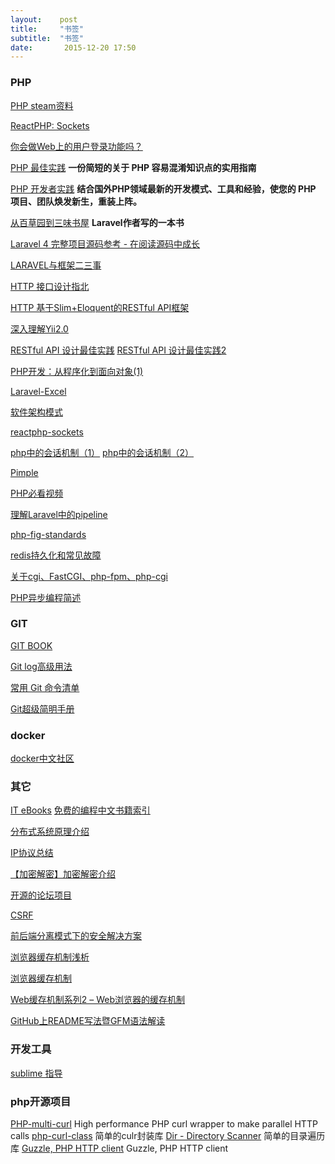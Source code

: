 ```yaml
---
layout:    post
title:     "书签"
subtitle:  "书签"
date:       2015-12-20 17:50
---
```


### PHP

[PHP steam资料](http://blog.jasonraede.com/post/2015/03/streaming-file-downloads-from-tcp-service-with-php/ "Streaming file downloads from a TCP service with PHP")

[ReactPHP: Sockets](http://blog.wyrihaximus.net/2015/03/reactphp-sockets/)

[你会做Web上的用户登录功能吗？](http://blogread.cn/it/article/4256?f=wb)

[PHP 最佳实践](http://phpbestpractices.justjavac.com/)  <b>一份简短的关于 PHP 容易混淆知识点的实用指南</b>

[PHP 开发者实践](https://www.gitbook.com/book/ryancao/php-developer-prepares/details) <b>结合国外PHP领域最新的开发模式、工具和经验，使您的 PHP 项目、团队焕发新生，重装上阵。</b>

[从百草园到三味书屋](http://my.oschina.net/zgldh/blog/389246) <b>Laravel作者写的一本书</b>

[Laravel 4 完整项目源码参考 - 在阅读源码中成长](https://phphub.org/topics/8)

[LARAVEL与框架二三事](http://lifesign.github.io/laravel_slide/#/)

[HTTP 接口设计指北](https://github.com/bolasblack/http-api-guide)

[HTTP 基于Slim+Eloquent的RESTful API框架](http://git.oschina.net/overtrue/rester)

[深入理解Yii2.0](http://www.digpage.com/)

[RESTful API 设计最佳实践](http://www.oschina.net/translate/best-practices-for-a-pragmatic-restful-api)
[RESTful API 设计最佳实践2](http://www.vinaysahni.com/best-practices-for-a-pragmatic-restful-api)

[PHP开发：从程序化到面向对象(1)](http://developer.51cto.com/art/201307/402210.htm)

[Laravel-Excel](http://laraveldaily.com/laravel-excel-export-eloquent-models-results-easily/)

[软件架构模式](http://colobu.com/2015/04/08/software-architecture-patterns/)

[reactphp-sockets](http://blog.wyrihaximus.net/2015/03/reactphp-sockets/)

[php中的会话机制（1）](http://segmentfault.com/a/1190000000467467)
[php中的会话机制（2）](http://segmentfault.com/a/1190000000468220)

[Pimple](https://github.com/silexphp/Pimple "A small PHP 5.3 dependency injection container http://pimple.sensiolabs.org")

[PHP必看视频](https://github.com/phptodayorg/php-must-watch)

[理解Laravel中的pipeline](http://www.jianshu.com/p/3c2791a525d0)

[php-fig-standards](https://www.gitbook.com/book/jifei/php-fig-standards/details)

[redis持久化和常见故障](https://segmentfault.com/a/1190000004135982)

[关于cgi、FastCGI、php-fpm、php-cgi](http://my.oschina.net/jingxing05/blog/267695) 

[PHP异步编程简述](http://www.huyanping.cn/php%E5%BC%82%E6%AD%A5%E7%BC%96%E7%A8%8B%E7%AE%80%E8%BF%B0/)

### GIT

[GIT BOOK](http://git-scm.com/book/zh/v1  "Pro Git book")

[Git log高级用法](https://github.com/geeeeeeeeek/git-recipes/blob/master/sources/Git_log%E9%AB%98%E7%BA%A7%E7%94%A8%E6%B3%95.md)

[常用 Git 命令清单](http://www.ruanyifeng.com/blog/2015/12/git-cheat-sheet.html)

[Git超级简明手册](https://github.com/shendl1978/blog/wiki/Git%E8%B6%85%E7%BA%A7%E7%AE%80%E6%98%8E%E6%89%8B%E5%86%8C)


### docker

[docker中文社区](http://www.docker.org.cn/book/install.html)

### 其它

[IT eBooks](http://www.it-ebooks.info/book/4781/)
[免费的编程中文书籍索引](https://github.com/justjavac/free-programming-books-zh_CN#php)

[分布式系统原理介绍](http://www.valleytalk.org/wp-content/uploads/2012/07/%E5%88%86%E5%B8%83%E5%BC%8F%E7%B3%BB%E7%BB%9F%E5%8E%9F%E7%90%86%E4%BB%8B%E7%BB%8D.pdf)

[IP协议总结](http://lastday.github.io/tcp/ip/first-IP/)

[【加密解密】加密解密介绍 ](http://www.jianshu.com/p/98610bdc9bd6)

[开源的论坛项目](https://github.com/flarum/flarum "Beautiful open-source forum software built for the modern web.http://flarum.org")

[CSRF](http://www.2cto.com/Article/201210/161805.html)

[前后端分离模式下的安全解决方案](http://blog.jobbole.com/71661/)

[浏览器缓存机制浅析](http://web.jobbole.com/82997/)

[浏览器缓存机制](http://www.cnblogs.com/skynet/archive/2012/11/28/2792503.html)

[Web缓存机制系列2 – Web浏览器的缓存机制](http://www.alloyteam.com/2012/03/web-cache-2-browser-cache/)

[GitHub上README写法暨GFM语法解读](http://blog.csdn.net/guodongxiaren/article/details/23690801)

### 开发工具

[sublime 指导](http://www.cnblogs.com/figure9/p/sublime-text-complete-guide.html)

### php开源项目

[PHP-multi-curl](https://github.com/jmathai/php-multi-curl)  High performance PHP curl wrapper to make parallel HTTP calls
[php-curl-class](https://github.com/php-mod/curl)            简单的culr封装库
[Dir - Directory Scanner](https://github.com/crysalead/dir)  简单的目录遍历库
[Guzzle, PHP HTTP client](https://github.com/guzzle/guzzle)  Guzzle, PHP HTTP client